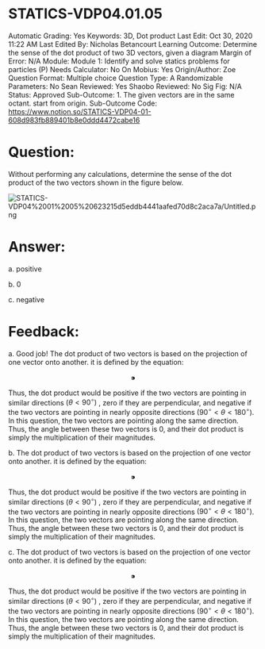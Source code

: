 # STATICS-VDP04.01.05

Automatic Grading: Yes
Keywords: 3D, Dot product
Last Edit: Oct 30, 2020 11:22 AM
Last Edited By: Nicholas Betancourt
Learning Outcome: Determine the sense of the dot product of two 3D vectors, given a diagram
Margin of Error: N/A
Module: Module 1: Identify and solve statics problems for particles (P)
Needs Calculator: No
On Mobius: Yes
Origin/Author: Zoe
Question Format: Multiple choice
Question Type: A
Randomizable Parameters: No
Sean Reviewed: Yes
Shaobo Reviewed: No
Sig Fig: N/A
Status: Approved
Sub-Outcome: 1. The given vectors are in the same octant. start from origin.
Sub-Outcome Code: https://www.notion.so/STATICS-VDP04-01-608d983fb889401b8e0ddd4472cabe16

# Question:

Without performing any calculations, determine the sense of the dot product of the two vectors shown in the figure below.

![STATICS-VDP04%2001%2005%20623215d5eddb4441aafed70d8c2aca7a/Untitled.png](STATICS-VDP04%2001%2005%20623215d5eddb4441aafed70d8c2aca7a/Untitled.png)

# Answer:

a. positive

b. 0

c. negative

# Feedback:

a. Good job! The dot product of two vectors is based on the projection of one vector onto another. it is defined by the equation:

$$⁍$$

Thus, the dot product would be positive if the two vectors are pointing in similar directions $(\theta<90^\circ)$ , zero if they are perpendicular, and negative if the two vectors are pointing in nearly opposite directions $(90^\circ\lt\theta<180^\circ)$. In this question, the two vectors are pointing along the same direction. Thus, the angle between these two vectors is 0, and their dot product is simply the multiplication of their magnitudes.

b. The dot product of two vectors is based on the projection of one vector onto another. it is defined by the equation:

$$⁍$$

Thus, the dot product would be positive if the two vectors are pointing in similar directions $(\theta<90^\circ)$ , zero if they are perpendicular, and negative if the two vectors are pointing in nearly opposite directions $(90^\circ\lt\theta<180^\circ)$. In this question, the two vectors are pointing along the same direction. Thus, the angle between these two vectors is 0, and their dot product is simply the multiplication of their magnitudes.

c. The dot product of two vectors is based on the projection of one vector onto another. it is defined by the equation:

$$⁍$$

Thus, the dot product would be positive if the two vectors are pointing in similar directions $(\theta<90^\circ)$ , zero if they are perpendicular, and negative if the two vectors are pointing in nearly opposite directions $(90^\circ\lt\theta<180^\circ)$. In this question, the two vectors are pointing along the same direction. Thus, the angle between these two vectors is 0, and their dot product is simply the multiplication of their magnitudes.